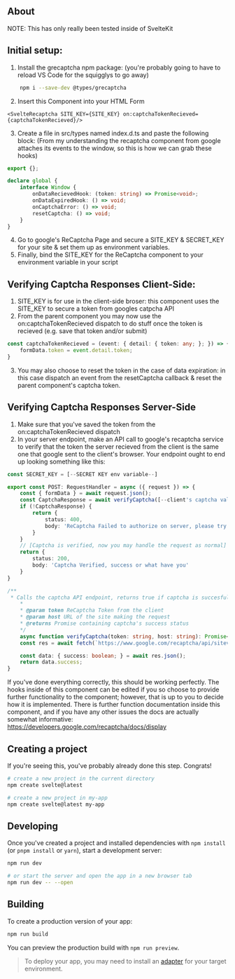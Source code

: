 ## About 
NOTE: This has only really been tested inside of SvelteKit

## Initial setup:
1. Install the grecaptcha npm package: (you're probably going to have to reload VS Code for the squigglys to go away)


```bash
    npm i --save-dev @types/grecaptcha
```


2. Insert this Component into your HTML Form


```svelte
<SvelteRecaptcha SITE_KEY={SITE_KEY} on:captchaTokenRecieved={captchaTokenRecieved}/>
```


3. Create a file in src/types named index.d.ts and paste the following block:
        (From my understanding the recaptcha component from google attaches its events to the window, so this is how we can grab these hooks)


```ts
export {};

declare global {
    interface Window {
        onDataRecievedHook: (token: string) => Promise<void>;
        onDataExpiredHook: () => void;
        onCaptchaError: () => void;
        resetCaptcha: () => void;
    }
}
```


4. Go to google's ReCaptcha Page and secure a SITE_KEY & SECRET_KEY for your site & set them up as environment variables.
5. Finally, bind the SITE_KEY for the ReCaptcha component to your environment variable in your script

## Verifying Captcha Responses Client-Side:
1. SITE_KEY is for use in the client-side broser: this component uses the SITE_KEY to secure a token from googles catpcha API
2. From the parent component you may now use the on:captchaTokenRecieved dispatch to do stuff once the token is recieved (e.g. save that token and/or submit)

```ts
const captchaTokenRecieved = (event: { detail: { token: any; }; }) => {
    formData.token = event.detail.token;
}
```

3. You may also choose to reset the token in the case of data expiration: in this case dispatch an event from the resetCaptcha callback & reset the parent component's captcha token.

## Verifying Captcha Responses Server-Side
1. Make sure that you've saved the token from the on:captchaTokenRecieved dispatch
2. In your server endpoint, make an API call to google's recaptcha service to verify that the token the server recieved from the client is the same one that google sent to the client's browser. Your endpoint ought to end up looking something like this:

```ts
const SECRET_KEY = [--SECRET KEY env variable--]

export const POST: RequestHandler = async ({ request }) => {
    const { formData } = await request.json();
    const CaptchaResponse = await verifyCaptcha([--client's captcha validation token--], [--your domain name--]); // Domain name for local host is localhost:[--port--]
    if (!CaptchaResponse) {
        return {
            status: 400,
            body: 'ReCaptcha Failed to authorize on server, please try again'
        }
    }
    // [Captcha is verified, now you may handle the request as normal]
    return {
        status: 200,
        body: 'Captcha Verified, success or what have you'
    }
}

/**
 * Calls the captcha API endpoint, returns true if captcha is succesful
    * 
    * @param token ReCaptcha Token from the client
    * @param host URL of the site making the request
    * @returns Promise containing captcha's success status
    */
    async function verifyCaptcha(token: string, host: string): Promise<boolean> {
    const res = await fetch(`https://www.google.com/recaptcha/api/siteverify?secret=${SECRET_KEY}&response=${token}&remoteip=${host}`, { method: 'POST' });

    const data: { success: boolean; } = await res.json();
    return data.success;
}
```

If you've done everything correctly, this should be working perfectly. The hooks inside of this component can be edited if you so choose to provide further functionality to the component; however, that is up to you to decide how it is implemented. There is further function documentation inside this component, and if you have any other issues the docs are actually somewhat informative: https://developers.google.com/recaptcha/docs/display


## Creating a project

If you're seeing this, you've probably already done this step. Congrats!

```bash
# create a new project in the current directory
npm create svelte@latest

# create a new project in my-app
npm create svelte@latest my-app
```

## Developing

Once you've created a project and installed dependencies with `npm install` (or `pnpm install` or `yarn`), start a development server:

```bash
npm run dev

# or start the server and open the app in a new browser tab
npm run dev -- --open
```

## Building

To create a production version of your app:

```bash
npm run build
```

You can preview the production build with `npm run preview`.

> To deploy your app, you may need to install an [adapter](https://kit.svelte.dev/docs/adapters) for your target environment.
